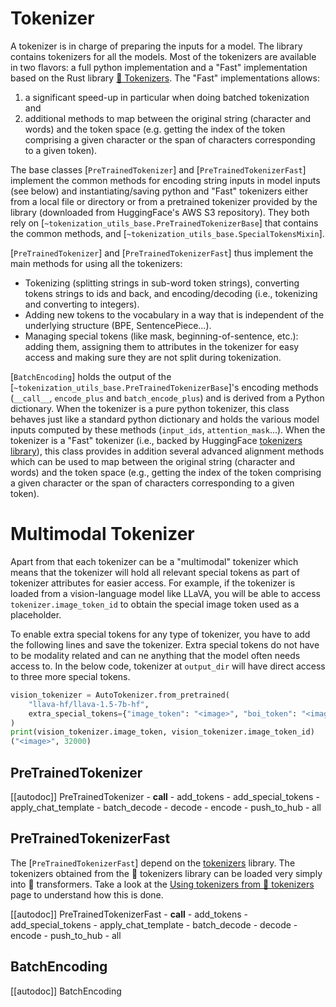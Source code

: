 <!--Copyright 2020 The HuggingFace Team. All rights reserved.

Licensed under the Apache License, Version 2.0 (the "License"); you may not use this file except in compliance with
the License. You may obtain a copy of the License at

http://www.apache.org/licenses/LICENSE-2.0

Unless required by applicable law or agreed to in writing, software distributed under the License is distributed on
an "AS IS" BASIS, WITHOUT WARRANTIES OR CONDITIONS OF ANY KIND, either express or implied. See the License for the
specific language governing permissions and limitations under the License.

⚠️ Note that this file is in Markdown but contain specific syntax for our doc-builder (similar to MDX) that may not be
rendered properly in your Markdown viewer.

-->

# Tokenizer

A tokenizer is in charge of preparing the inputs for a model. The library contains tokenizers for all the models. Most
of the tokenizers are available in two flavors: a full python implementation and a "Fast" implementation based on the
Rust library [🤗 Tokenizers](https://github.com/huggingface/tokenizers). The "Fast" implementations allows:

1. a significant speed-up in particular when doing batched tokenization and
2. additional methods to map between the original string (character and words) and the token space (e.g. getting the
   index of the token comprising a given character or the span of characters corresponding to a given token).

The base classes [`PreTrainedTokenizer`] and [`PreTrainedTokenizerFast`]
implement the common methods for encoding string inputs in model inputs (see below) and instantiating/saving python and
"Fast" tokenizers either from a local file or directory or from a pretrained tokenizer provided by the library
(downloaded from HuggingFace's AWS S3 repository). They both rely on
[`~tokenization_utils_base.PreTrainedTokenizerBase`] that contains the common methods, and
[`~tokenization_utils_base.SpecialTokensMixin`].

[`PreTrainedTokenizer`] and [`PreTrainedTokenizerFast`] thus implement the main
methods for using all the tokenizers:

- Tokenizing (splitting strings in sub-word token strings), converting tokens strings to ids and back, and
  encoding/decoding (i.e., tokenizing and converting to integers).
- Adding new tokens to the vocabulary in a way that is independent of the underlying structure (BPE, SentencePiece...).
- Managing special tokens (like mask, beginning-of-sentence, etc.): adding them, assigning them to attributes in the
  tokenizer for easy access and making sure they are not split during tokenization.

[`BatchEncoding`] holds the output of the
[`~tokenization_utils_base.PreTrainedTokenizerBase`]'s encoding methods (`__call__`,
`encode_plus` and `batch_encode_plus`) and is derived from a Python dictionary. When the tokenizer is a pure python
tokenizer, this class behaves just like a standard python dictionary and holds the various model inputs computed by
these methods (`input_ids`, `attention_mask`...). When the tokenizer is a "Fast" tokenizer (i.e., backed by
HuggingFace [tokenizers library](https://github.com/huggingface/tokenizers)), this class provides in addition
several advanced alignment methods which can be used to map between the original string (character and words) and the
token space (e.g., getting the index of the token comprising a given character or the span of characters corresponding
to a given token).

# Multimodal Tokenizer

Apart from that each tokenizer can be a "multimodal" tokenizer which means that the tokenizer will hold all relevant special tokens
as part of tokenizer attributes for easier access. For example, if the tokenizer is loaded from a vision-language model like LLaVA, you will
be able to access `tokenizer.image_token_id` to obtain the special image token used as a placeholder.

To enable extra special tokens for any type of tokenizer, you have to add the following lines and save the tokenizer. Extra special tokens do not
have to be modality related and can ne anything that the model often needs access to. In the below code, tokenizer at `output_dir` will have direct access
to three more special tokens.  

```python
vision_tokenizer = AutoTokenizer.from_pretrained(
    "llava-hf/llava-1.5-7b-hf",
    extra_special_tokens={"image_token": "<image>", "boi_token": "<image_start>", "eoi_token": "<image_end>"}
)
print(vision_tokenizer.image_token, vision_tokenizer.image_token_id)
("<image>", 32000)
```

## PreTrainedTokenizer

[[autodoc]] PreTrainedTokenizer
    - __call__
    - add_tokens
    - add_special_tokens
    - apply_chat_template
    - batch_decode
    - decode
    - encode
    - push_to_hub
    - all

## PreTrainedTokenizerFast

The [`PreTrainedTokenizerFast`] depend on the [tokenizers](https://huggingface.co/docs/tokenizers) library. The tokenizers obtained from the 🤗 tokenizers library can be
loaded very simply into 🤗 transformers. Take a look at the [Using tokenizers from 🤗 tokenizers](../fast_tokenizers) page to understand how this is done.

[[autodoc]] PreTrainedTokenizerFast
    - __call__
    - add_tokens
    - add_special_tokens
    - apply_chat_template
    - batch_decode
    - decode
    - encode
    - push_to_hub
    - all

## BatchEncoding

[[autodoc]] BatchEncoding
